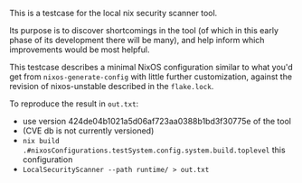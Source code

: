 This is a testcase for the local nix security scanner tool.

Its purpose is to discover shortcomings in the tool (of which in this early
phase of its development there will be many), and help inform which
improvements would be most helpful.

This testcase describes a minimal NixOS configuration similar to what you'd
get from `nixos-generate-config` with little further customization, against the
revision of nixos-unstable described in the `flake.lock`.

To reproduce the result in `out.txt`:
* use version 424de04b1021a5d06af723aa0388b1bd3f30775e of the tool
* (CVE db is not currently versioned)
* `nix build .#nixosConfigurations.testSystem.config.system.build.toplevel` this configuration
* `LocalSecurityScanner --path runtime/ > out.txt`
